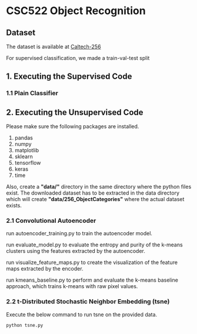 # CSC522 Object Recognition

## Dataset
The dataset is available at [Caltech-256](http://www.vision.caltech.edu/Image_Datasets/Caltech256/)

For supervised classification, we made a train-val-test split 

## 1. Executing the Supervised Code
### 1.1 Plain Classifier
## 2. Executing the Unsupervised Code 
Please make sure the following packages are installed.
1. pandas
2. numpy
3. matplotlib
4. sklearn
5. tensorflow
6. keras
7. time

Also, create a **"data/"** directory in the same directory where the python files exist. The downloaded dataset has to be extracted in the data directory which will create **"data/256_ObjectCategories"** where the actual dataset exists.

### 2.1 Convolutional Autoencoder
run autoencoder_training.py to train the autoencoder model.

run evaluate_model.py to evaluate the entropy and purity of the k-means clusters using the features extracted by the autoencoder.

run visualize_feature_maps.py to create the visualization of the feature maps extracted by the encoder.

run kmeans_baseline.py to perform and evaluate the k-means baseline approach, which trains k-means with raw pixel values.

### 2.2 t-Distributed Stochastic Neighbor Embedding (tsne)

Execute the below command to run tsne on the provided data.

```python tsne.py```
